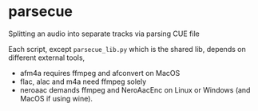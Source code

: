 # parsecue
Splitting an audio into separate tracks via parsing CUE file

Each script, except `parsecue_lib.py` which is the shared lib, depends on different external tools,  
- afm4a requires ffmpeg and afconvert on MacOS
- flac, alac and m4a need ffmpeg solely
- neroaac demands ffmpeg and NeroAacEnc on Linux or Windows (and MacOS if using wine).
